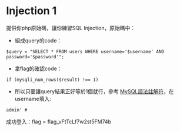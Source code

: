 # Injection 1
提供你php原始碼，讓你練習SQL Injection，原始碼中：
 * 組成query的code：
```
$query = "SELECT * FROM users WHERE username='$username' AND password='$password'";
```
 * 拿flag的確認code：
```
if (mysqli_num_rows($result) !== 1)
```
 * 所以只要讓query結果正好等於1個就行，參考 [MySQL語法註解符](https://dev.mysql.com/doc/refman/5.1/en/comments.htm)，在username填入:
```
admin' #
```

成功登入：flag = flag_vFtTcLf7w2st5FM74b
